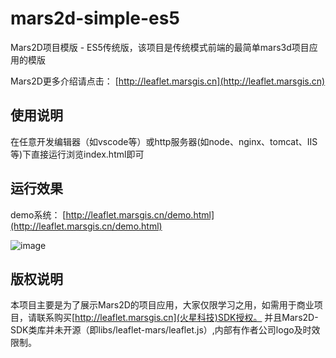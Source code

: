 # mars2d-simple-es5
 Mars2D项目模版 - ES5传统版，该项目是传统模式前端的最简单mars3d项目应用的模版
  
Mars2D更多介绍请点击： [http://leaflet.marsgis.cn](http://leaflet.marsgis.cn)


## 使用说明
 在任意开发编辑器（如vscode等）或http服务器(如node、nginx、tomcat、IIS等)下直接运行浏览index.html即可

## 运行效果

demo系统： [http://leaflet.marsgis.cn/demo.html](http://leaflet.marsgis.cn/demo.html)

 ![image](http://leaflet.marsgis.cn/docs/img/project/1.jpg)
 
 
## 版权说明
 本项目主要是为了展示Mars2D的项目应用，大家仅限学习之用，如需用于商业项目，请联系购买[http://leaflet.marsgis.cn](火星科技)SDK授权。
 并且Mars2D-SDK类库并未开源（即libs/leaflet-mars/leaflet.js）,内部有作者公司logo及时效限制。